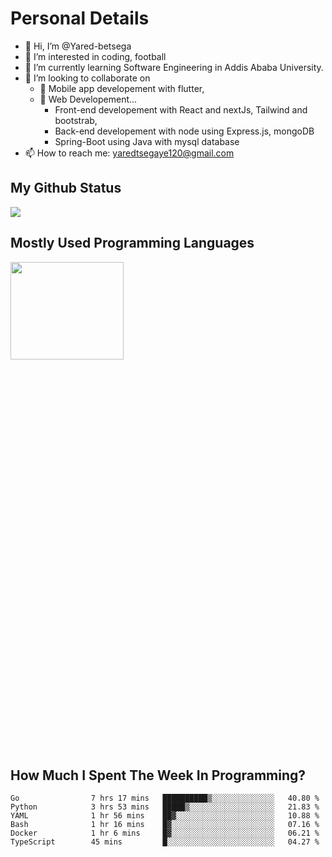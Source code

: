 <h1>Personal Details</h1>

- 👋 Hi, I’m @Yared-betsega
- 👀 I’m interested in coding, football
- 🌱 I’m currently learning Software Engineering in Addis Ababa University.
- 💞️ I’m looking to collaborate on
  - 💞️ Mobile app developement with flutter, 
  - 💞️ Web Developement...
    - Front-end developement with React and nextJs, Tailwind and bootstrab, 
    - Back-end developement with node using Express.js, mongoDB
    - Spring-Boot using Java with mysql database
- 📫 How to reach me: yaredtsegaye120@gmail.com

<h2>My Github Status</h2>
<img src = "https://github-readme-stats.vercel.app/api?username=Yared-betsega&&show_icons=true&title_color=ffffff&icon_color=bb2acf&text_color=daf7dc&bg_color=151515"/>

<h2>Mostly Used Programming Languages</h2>
<img  src="https://wakatime.com/share/@yared/2ea83f02-29da-45b1-ac83-e77e61ce9fc0.svg" width = "60%" height = "20%"/>



<h2>How Much I Spent The Week In Programming?</h2>
<!--START_SECTION:waka-->

```text
Go                7 hrs 17 mins   ██████████▒░░░░░░░░░░░░░░   40.80 %
Python            3 hrs 53 mins   █████▒░░░░░░░░░░░░░░░░░░░   21.83 %
YAML              1 hr 56 mins    ██▓░░░░░░░░░░░░░░░░░░░░░░   10.88 %
Bash              1 hr 16 mins    █▓░░░░░░░░░░░░░░░░░░░░░░░   07.16 %
Docker            1 hr 6 mins     █▓░░░░░░░░░░░░░░░░░░░░░░░   06.21 %
TypeScript        45 mins         █░░░░░░░░░░░░░░░░░░░░░░░░   04.27 %
```

<!--END_SECTION:waka-->

